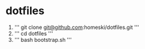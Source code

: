 dotfiles
========

1. ''' git clone git@github.com:homeski/dotfiles.git '''
3. ''' cd dotfiles '''
2. ''' bash bootstrap.sh '''
